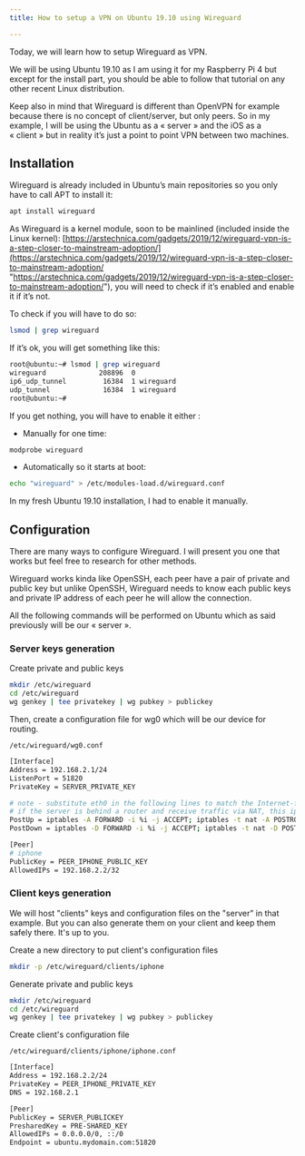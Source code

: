 ```yaml
---
title: How to setup a VPN on Ubuntu 19.10 using Wireguard

---
```

Today, we will learn how to setup Wireguard as VPN.

We will be using Ubuntu 19.10 as I am using it for my Raspberry Pi 4 but except for the install part, you should be able to follow that tutorial on any other recent Linux distribution.

Keep also in mind that Wireguard is different than OpenVPN for example because there is no concept of client/server, but only peers. So in my example, I will be using the Ubuntu as a « server » and the iOS as a « client » but in reality it’s just a point to point VPN between two machines.

## Installation

Wireguard is already included in Ubuntu’s main repositories so you only have to call APT to install it:

```bash
apt install wireguard
```

As Wireguard is a kernel module, soon to be mainlined (included inside the Linux kernel): [https://arstechnica.com/gadgets/2019/12/wireguard-vpn-is-a-step-closer-to-mainstream-adoption/](https://arstechnica.com/gadgets/2019/12/wireguard-vpn-is-a-step-closer-to-mainstream-adoption/ "https://arstechnica.com/gadgets/2019/12/wireguard-vpn-is-a-step-closer-to-mainstream-adoption/"), you will need to check if it’s enabled and enable it if it’s not.

To check if you will have to do so:

```bash
lsmod | grep wireguard
```

If it’s ok, you will get something like this:

```bash
root@ubuntu:~# lsmod | grep wireguard
wireguard             208896  0
ip6_udp_tunnel         16384  1 wireguard
udp_tunnel             16384  1 wireguard
root@ubuntu:~#
```

If you get nothing, you will have to enable it either :

* Manually for one time:

```bash
modprobe wireguard
```

* Automatically so it starts at boot:

```bash
echo "wireguard" > /etc/modules-load.d/wireguard.conf
```

In my fresh Ubuntu 19.10 installation, I had to enable it manually.

## Configuration

There are many ways to configure Wireguard. I will present you one that works but feel free to research for other methods.

Wireguard works kinda like OpenSSH, each peer have a pair of private and public key but  unlike OpenSSH, Wireguard needs to know each public keys and private IP address of each peer he will allow the connection.

All the following commands will be performed on Ubuntu which as said previously will be our « server ».

### Server keys generation

Create private and public keys

```bash
mkdir /etc/wireguard
cd /etc/wireguard
wg genkey | tee privatekey | wg pubkey > publickey
```

Then, create a configuration file for wg0 which will be our device for routing.

    /etc/wireguard/wg0.conf

```bash
[Interface]
Address = 192.168.2.1/24
ListenPort = 51820
PrivateKey = SERVER_PRIVATE_KEY

# note - substitute eth0 in the following lines to match the Internet-facing interface
# if the server is behind a router and receive traffic via NAT, this iptables rules are not needed
PostUp = iptables -A FORWARD -i %i -j ACCEPT; iptables -t nat -A POSTROUTING -o eth0 -j MASQUERADE
PostDown = iptables -D FORWARD -i %i -j ACCEPT; iptables -t nat -D POSTROUTING -o eth0 -j MASQUERADE

[Peer]
# iphone
PublicKey = PEER_IPHONE_PUBLIC_KEY
AllowedIPs = 192.168.2.2/32
```

### Client keys generation

We will host "clients" keys and configuration files on the "server" in that example. But you can also generate them on your client and keep them safely there. It's up to you.

Create a new directory to put client's configuration files

```bash
mkdir -p /etc/wireguard/clients/iphone
```

Generate private and public keys

```bash
mkdir /etc/wireguard
cd /etc/wireguard
wg genkey | tee privatekey | wg pubkey > publickey
```

Create client's configuration file

    /etc/wireguard/clients/iphone/iphone.conf

```bash
[Interface]
Address = 192.168.2.2/24
PrivateKey = PEER_IPHONE_PRIVATE_KEY
DNS = 192.168.2.1

[Peer]
PublicKey = SERVER_PUBLICKEY
PresharedKey = PRE-SHARED_KEY
AllowedIPs = 0.0.0.0/0, ::/0
Endpoint = ubuntu.mydomain.com:51820
```